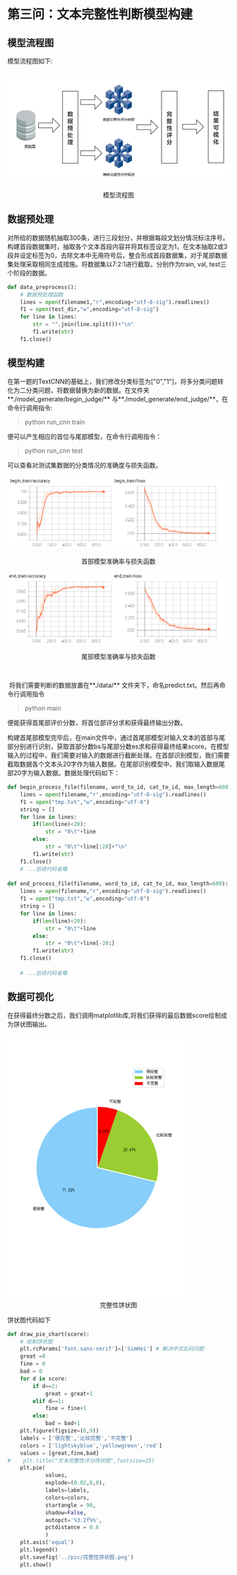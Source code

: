 # 第三问：文本完整性判断模型构建

## 模型流程图

模型流程图如下:

​	![](./pic/流程.png)

<div align="center">模型流程图</div>

## 数据预处理

​		对所给的数据随机抽取300条，进行三段划分，并根据每段文划分情况标注序号。构建首段数据集时，抽取各个文本首段内容并将其标签设定为1，在文本抽取2或3段并设定标签为0，去除文本中无用符号后，整合形成首段数据集，对于尾部数据集处理采取相同生成措施。将数据集以7:2:1进行截取，分别作为train, val, test三个阶段的数据。

```python
def data_preprocess():
    # 数据预处理函数
    lines = open(filename1,"r",encoding="utf-8-sig").readlines()
    f1 = open(test_dir,"w",encoding="utf-8-sig")
    for line in lines:
        str = "".join(line.split())+"\n"
        f1.write(str)
    f1.close()

```

## 模型构建

​	在第一题的TextCNN的基础上，我们修改分类标签为["0","1"]，将多分类问题转化为二分类问题，将数据替换为新的数据。在文件夹**./model_generate/begin_judge/**  与**./model_generate/end_judge/**，在命令行调用指令:

>  python run_cnn train

便可以产生相应的首位与尾部模型，在命令行调用指令：

> python run_cnn test

可以查看对测试集数据的分类情况的准确度与损失函数。

![](.\pic\首部完整性准确率与损失函数曲线图.png)

<div align="center">首部模型准确率与损失函数</div>

![](./pic/尾部完整性准确率与损失函数曲线图.png)

<div align="center">尾部模型准确率与损失函数</div>

​		

​		将我们需要判断的数据放置在**./data/** 文件夹下，命名predict.txt。然后再命令行调用指令

> python main

便能获得首尾部评价分数，将首位部评分求和获得最终输出分数。

​		构建首尾部模型完毕后，在main文件中，通过首尾部模型对输入文本的首部与尾部分别进行识别，获取首部分数bs与尾部分数es求和获得最终结果score。在模型输入的过程中，我们需要对输入的数据进行截断处理。在首部识别模型，我们需要截取数据各个文本头20字作为输入数据。在尾部识别模型中，我们取输入数据尾部20字为输入数据。数据处理代码如下：

``` python
def begin_process_file(filename, word_to_id, cat_to_id, max_length=600):
    lines = open(filename,"r",encoding="utf-8-sig").readlines()
    f1 = open("tmp.txt","w",encoding="utf-8")
    string = []
    for line in lines:
        if(len(line)<20):
            str = "0\t"+line
        else:
            str = "0\t"+line[:20]+"\n"
        f1.write(str)
    f1.close()
	# ...后续代码省略

def end_process_file(filename, word_to_id, cat_to_id, max_length=600):
    lines = open(filename,"r",encoding="utf-8-sig").readlines()
    f1 = open("tmp.txt","w",encoding="utf-8")
    string = []
    for line in lines:
        if(len(line)<20):
            str = "0\t"+line
        else:
            str = "0\t"+line[-20:]
        f1.write(str)
    f1.close()

	# ...后续代码省略
```



## 数据可视化

​		在获得最终分数之后，我们调用matplotlib库,将我们获得的最后数据score绘制成为饼状图输出。

<img src="./pic/完整性饼状图.png" width="400px" />

<div align="center">完整性饼状图</div>



饼状图代码如下

```python
def draw_pie_chart(score):
    # 绘制饼状图
    plt.rcParams['font.sans-serif']=['SimHei'] # 解决中文乱码问题
    great =0
    fine = 0
    bad = 0
    for d in score:
        if d==2:
            great = great+1
        elif d==1:
            fine = fine+1
        else:
            bad = bad+1
    plt.figure(figsize=(6,9))
    labels = ['很完整','比较完整','不完整']
    colors = ['lightskyblue','yellowgreen','red']
    values = [great,fine,bad]
#    plt.title("文本完整性评分饼状图",fontsize=25)
    plt.pie(
            values,
            explode=(0.02,0,0),
            labels=labels,
            colors=colors,
            startangle = 90,
            shadow=False,
            autopct='%3.2f%%',
            pctdistance = 0.6
            )
    plt.axis('equal')
    plt.legend()
    plt.savefig('../pic/完整性饼状图.png')
    plt.show()
```

